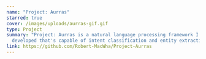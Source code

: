 ```yaml
---
name: "Project: Aurras"
starred: true
cover: /images/uploads/aurras-gif.gif
type: Project
summary: "Project: Aurras is a natural language processing framework I've
  developed that's capable of intent classification and entity extraction."
link: https://github.com/Robert-MacWha/Project-Aurras
---
```

